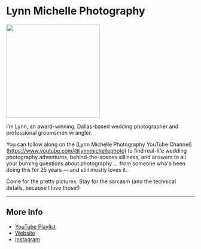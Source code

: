 # Lynn Michelle Photography

<img src="https://raybo.org/tfit-feed/images/artwork.jpg" width="250">

I’m Lynn, an award-winning, Dallas-based wedding photographer and professional groomsmen wrangler.

You can follow along on the [Lynn Michelle Photography YouTube Channel] (https://www.youtube.com/@lynnmichellephoto) to find real-life wedding photography adventures, behind-the-scenes silliness, and answers to all your burning questions about photography ... from someone who's been doing this for 25 years — and still mostly loves it.

Come for the pretty pictures. Stay for the sarcasm (and the technical details, because I love those!)

---
## More Info
- [YouTube Playlist](https://www.youtube.com/@lynnmichellephoto/playlists)
- [Website](https://www.lynnmichelle.com)
- [Instagram](https://instagram.com/lynnmichellephoto)
